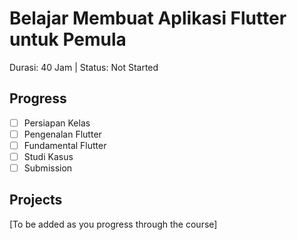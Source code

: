 # Belajar Membuat Aplikasi Flutter untuk Pemula

Durasi: 40 Jam | Status: Not Started

## Progress
- [ ] Persiapan Kelas
- [ ] Pengenalan Flutter
- [ ] Fundamental Flutter
- [ ] Studi Kasus
- [ ] Submission

## Projects
[To be added as you progress through the course]
